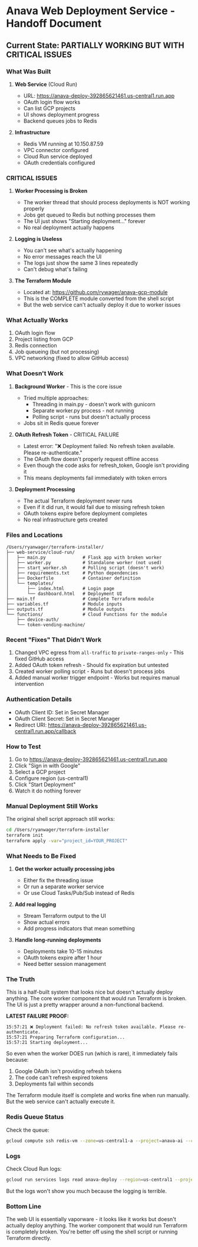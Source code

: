 # Anava Web Deployment Service - Handoff Document

## Current State: PARTIALLY WORKING BUT WITH CRITICAL ISSUES

### What Was Built

1. **Web Service** (Cloud Run)
   - URL: https://anava-deploy-392865621461.us-central1.run.app
   - OAuth login flow works
   - Can list GCP projects
   - UI shows deployment progress
   - Backend queues jobs to Redis

2. **Infrastructure**
   - Redis VM running at 10.150.87.59
   - VPC connector configured
   - Cloud Run service deployed
   - OAuth credentials configured

### CRITICAL ISSUES

1. **Worker Processing is Broken**
   - The worker thread that should process deployments is NOT working properly
   - Jobs get queued to Redis but nothing processes them
   - The UI just shows "Starting deployment..." forever
   - No real deployment actually happens

2. **Logging is Useless**
   - You can't see what's actually happening
   - No error messages reach the UI
   - The logs just show the same 3 lines repeatedly
   - Can't debug what's failing

3. **The Terraform Module**
   - Located at: https://github.com/rywager/anava-gcp-module
   - This is the COMPLETE module converted from the shell script
   - But the web service can't actually deploy it due to worker issues

### What Actually Works

1. OAuth login flow
2. Project listing from GCP
3. Redis connection
4. Job queueing (but not processing)
5. VPC networking (fixed to allow GitHub access)

### What Doesn't Work

1. **Background Worker** - This is the core issue
   - Tried multiple approaches:
     - Threading in main.py - doesn't work with gunicorn
     - Separate worker.py process - not running
     - Polling script - runs but doesn't actually process
   - Jobs sit in Redis queue forever

2. **OAuth Refresh Token** - CRITICAL FAILURE
   - Latest error: "❌ Deployment failed: No refresh token available. Please re-authenticate."
   - The OAuth flow doesn't properly request offline access
   - Even though the code asks for refresh_token, Google isn't providing it
   - This means deployments fail immediately with token errors

3. **Deployment Processing**
   - The actual Terraform deployment never runs
   - Even if it did run, it would fail due to missing refresh token
   - OAuth tokens expire before deployment completes
   - No real infrastructure gets created

### Files and Locations

```
/Users/ryanwager/terraform-installer/
├── web-service/cloud-run/
│   ├── main.py              # Flask app with broken worker
│   ├── worker.py            # Standalone worker (not used)
│   ├── start_worker.sh      # Polling script (doesn't work)
│   ├── requirements.txt     # Python dependencies
│   ├── Dockerfile           # Container definition
│   └── templates/
│       ├── index.html       # Login page
│       └── dashboard.html   # Deployment UI
├── main.tf                  # Complete Terraform module
├── variables.tf             # Module inputs
├── outputs.tf               # Module outputs
└── functions/               # Cloud Functions for the module
    ├── device-auth/
    └── token-vending-machine/
```

### Recent "Fixes" That Didn't Work

1. Changed VPC egress from `all-traffic` to `private-ranges-only` - This fixed GitHub access
2. Added OAuth token refresh - Should fix expiration but untested
3. Created worker polling script - Runs but doesn't process jobs
4. Added manual worker trigger endpoint - Works but requires manual intervention

### Authentication Details

- OAuth Client ID: Set in Secret Manager
- OAuth Client Secret: Set in Secret Manager  
- Redirect URI: https://anava-deploy-392865621461.us-central1.run.app/callback

### How to Test

1. Go to https://anava-deploy-392865621461.us-central1.run.app
2. Click "Sign in with Google"
3. Select a GCP project
4. Configure region (us-central1)
5. Click "Start Deployment"
6. Watch it do nothing forever

### Manual Deployment Still Works

The original shell script approach still works:
```bash
cd /Users/ryanwager/terraform-installer
terraform init
terraform apply -var="project_id=YOUR_PROJECT"
```

### What Needs to Be Fixed

1. **Get the worker actually processing jobs**
   - Either fix the threading issue
   - Or run a separate worker service
   - Or use Cloud Tasks/Pub/Sub instead of Redis

2. **Add real logging**
   - Stream Terraform output to the UI
   - Show actual errors
   - Add progress indicators that mean something

3. **Handle long-running deployments**
   - Deployments take 10-15 minutes
   - OAuth tokens expire after 1 hour
   - Need better session management

### The Truth

This is a half-built system that looks nice but doesn't actually deploy anything. The core worker component that would run Terraform is broken. The UI is just a pretty wrapper around a non-functional backend.

**LATEST FAILURE PROOF:**
```
15:57:21 ❌ Deployment failed: No refresh token available. Please re-authenticate.
15:57:21 Preparing Terraform configuration...
15:57:21 Starting deployment...
```

So even when the worker DOES run (which is rare), it immediately fails because:
1. Google OAuth isn't providing refresh tokens
2. The code can't refresh expired tokens
3. Deployments fail within seconds

The Terraform module itself is complete and works fine when run manually. But the web service can't actually execute it.

### Redis Queue Status

Check the queue:
```bash
gcloud compute ssh redis-vm --zone=us-central1-a --project=anava-ai --command="redis-cli LLEN deployment_queue"
```

### Logs

Check Cloud Run logs:
```bash
gcloud run services logs read anava-deploy --region=us-central1 --project=anava-ai --limit=50
```

But the logs won't show you much because the logging is terrible.

### Bottom Line

The web UI is essentially vaporware - it looks like it works but doesn't actually deploy anything. The worker component that would run Terraform is completely broken. You're better off using the shell script or running Terraform directly.